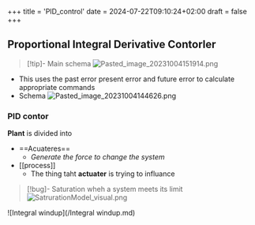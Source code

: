 +++
title = 'PID_control'
date = 2024-07-22T09:10:24+02:00
draft = false
+++

## Proportional Integral Derivative Contorler 

>[!tip]- Main schema 
>![Pasted_image_20231004151914.png](/Notes/Pasted_image_20231004151914.png)

- This uses the past error present error and future error to calculate appropriate commands 
- Schema 
	![Pasted_image_20231004144626.png](/Notes/Pasted_image_20231004144626.png)


### PID contor 

**Plant** is divided into 
- ==Acuateres==
	- *Generate the force to change the system*
- [[process]] 
	- The thing taht **actuater** is trying to influance 

>[!bug]- Saturation 
>wheh a system meets its limit
>![SatrurationModel_visual.png](/Notes/SatrurationModel_visual.png)


![Integral windup](/Integral windup.md) 